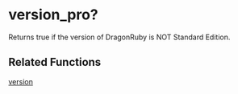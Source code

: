 # version_pro?

Returns true if the version of DragonRuby is NOT Standard Edition.

## Related Functions

[version](version.md)
